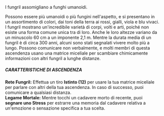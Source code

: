 I fungril assomigliano a funghi umanoidi. 

Possono essere più umanoidi o più fungini nell'aspetto, e si presentano in un assortimento di colori, dai toni della terra ai rossi, gialli, viola e blu vivaci. I fungril mostrano un'incredibile varietà di corpi, volti e arti, poiché non esiste una forma comune unica tra di loro. Anche le loro altezze variano da un minuscolo 60 cm a un imponente 2,1 m. Mentre la durata media di un fungril è di circa 300 anni, alcuni sono stati segnalati vivere molto più a lungo. Possono comunicare non verbalmente, e molti membri di questa ascendenza usano una matrice miceliale per scambiare chimicamente informazioni con altri fungril a lunghe distanze.

##### CARATTERISTICHE DI ASCENDENZA
**Rete Fungril:** Effettua un tiro **Istinto (12)** per usare la tua matrice miceliale per parlare con altri della tua ascendenza. In caso di successo, puoi comunicare a qualsiasi distanza.  
**Legame Mortale:** Mentre tocchi un cadavere morto di recente, puoi **segnare uno Stress** per estrarre una memoria dal cadavere relativa a un'emozione o sensazione specifica a tua scelta.